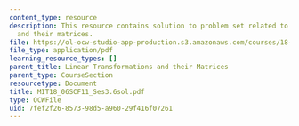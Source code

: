 ```yaml
---
content_type: resource
description: This resource contains solution to problem set related to linear transformations
  and their matrices.
file: https://ol-ocw-studio-app-production.s3.amazonaws.com/courses/18-06sc-linear-algebra-fall-2011/7fef2f26857398d5a96029f416f07261_MIT18_06SCF11_Ses3.6sol.pdf
file_type: application/pdf
learning_resource_types: []
parent_title: Linear Transformations and their Matrices
parent_type: CourseSection
resourcetype: Document
title: MIT18_06SCF11_Ses3.6sol.pdf
type: OCWFile
uid: 7fef2f26-8573-98d5-a960-29f416f07261
---
```

